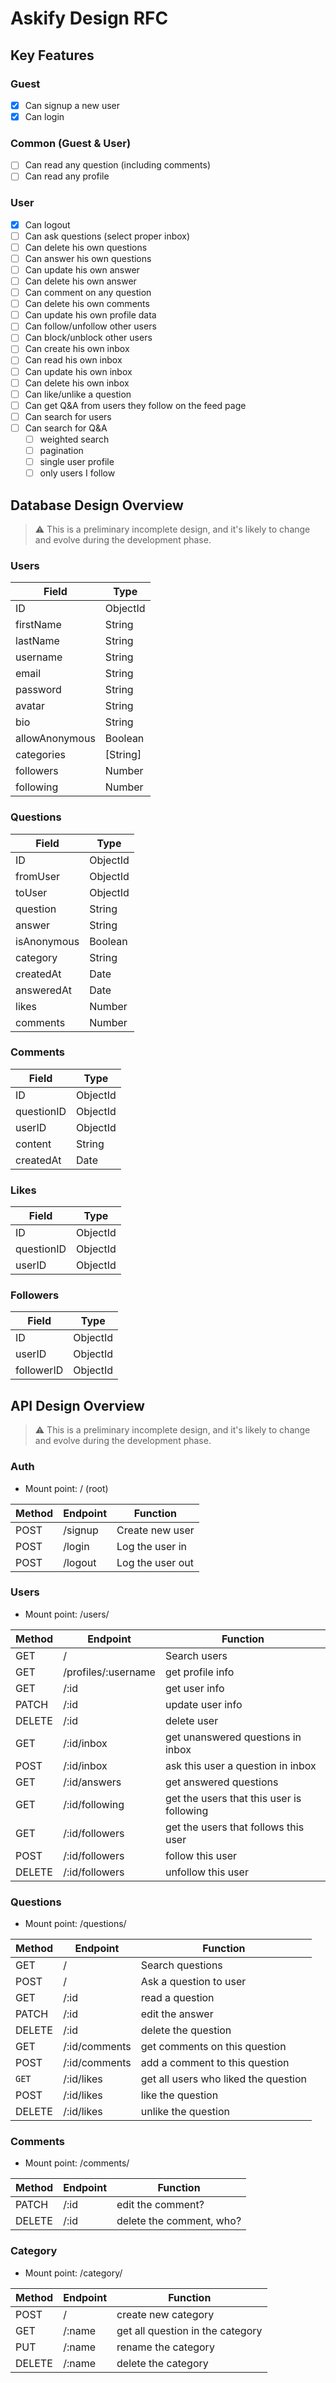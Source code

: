# Askify Design RFC

## Key Features

### Guest

- [x] Can signup a new user
- [x] Can login

### Common (Guest & User)

- [ ] Can read any question (including comments)
- [ ] Can read any profile

### User

- [x] Can logout
- [ ] Can ask questions (select proper inbox)
- [ ] Can delete his own questions
- [ ] Can answer his own questions
- [ ] Can update his own answer
- [ ] Can delete his own answer
- [ ] Can comment on any question
- [ ] Can delete his own comments
- [ ] Can update his own profile data
- [ ] Can follow/unfollow other users
- [ ] Can block/unblock other users
- [ ] Can create his own inbox
- [ ] Can read his own inbox
- [ ] Can update his own inbox
- [ ] Can delete his own inbox
- [ ] Can like/unlike a question
- [ ] Can get Q&A from users they follow on the feed page
- [ ] Can search for users
- [ ] Can search for Q&A
  - [ ] weighted search
  - [ ] pagination
  - [ ] single user profile
  - [ ] only users I follow

## Database Design Overview

> :warning: This is a preliminary incomplete design, and it's likely to change and evolve during the development phase.

### Users

| Field          | Type     |
| -------------- | -------- |
| ID             | ObjectId |
| firstName      | String   |
| lastName       | String   |
| username       | String   |
| email          | String   |
| password       | String   |
| avatar         | String   |
| bio            | String   |
| allowAnonymous | Boolean  |
| categories     | [String] |
| followers      | Number   |
| following      | Number   |

### Questions

| Field       | Type     |
| ----------- | -------- |
| ID          | ObjectId |
| fromUser    | ObjectId |
| toUser      | ObjectId |
| question    | String   |
| answer      | String   |
| isAnonymous | Boolean  |
| category    | String   |
| createdAt   | Date     |
| answeredAt  | Date     |
| likes       | Number   |
| comments    | Number   |

### Comments

| Field      | Type     |
| ---------- | -------- |
| ID         | ObjectId |
| questionID | ObjectId |
| userID     | ObjectId |
| content    | String   |
| createdAt  | Date     |

### Likes

| Field      | Type     |
| ---------- | -------- |
| ID         | ObjectId |
| questionID | ObjectId |
| userID     | ObjectId |

### Followers

| Field      | Type     |
| ---------- | -------- |
| ID         | ObjectId |
| userID     | ObjectId |
| followerID | ObjectId |

## API Design Overview

> :warning: This is a preliminary incomplete design, and it's likely to change and evolve during the development phase.

### Auth

- Mount point: / (root)

| Method | Endpoint | Function         |
| ------ | -------- | ---------------- |
| POST   | /signup  | Create new user  |
| POST   | /login   | Log the user in  |
| POST   | /logout  | Log the user out |

### Users

- Mount point: /users/

| Method | Endpoint            | Function                                  |
| ------ | ------------------- | ----------------------------------------- |
| GET    | /                   | Search users                              |
| GET    | /profiles/:username | get profile info                          |
| GET    | /:id                | get user info                             |
| PATCH  | /:id                | update user info                          |
| DELETE | /:id                | delete user                               |
| GET    | /:id/inbox          | get unanswered questions in inbox         |
| POST   | /:id/inbox          | ask this user a question in inbox         |
| GET    | /:id/answers        | get answered questions                    |
| GET    | /:id/following      | get the users that this user is following |
| GET    | /:id/followers      | get the users that follows this user      |
| POST   | /:id/followers      | follow this user                          |
| DELETE | /:id/followers      | unfollow this user                        |

### Questions

- Mount point: /questions/

| Method | Endpoint      | Function                             |
| ------ | ------------- | ------------------------------------ |
| GET    | /             | Search questions                     |
| POST   | /             | Ask a question to user               |
| GET    | /:id          | read a question                      |
| PATCH  | /:id          | edit the answer                      |
| DELETE | /:id          | delete the question                  |
| GET    | /:id/comments | get comments on this question        |
| POST   | /:id/comments | add a comment to this question       |
| `GET`  | /:id/likes    | get all users who liked the question |
| POST   | /:id/likes    | like the question                    |
| DELETE | /:id/likes    | unlike the question                  |

### Comments

- Mount point: /comments/

| Method | Endpoint | Function                 |
| ------ | -------- | ------------------------ |
| PATCH  | /:id     | edit the comment?        |
| DELETE | /:id     | delete the comment, who? |

### Category

- Mount point: /category/

| Method | Endpoint | Function                         |
| ------ | -------- | -------------------------------- |
| POST   | /        | create new category              |
| GET    | /:name   | get all question in the category |
| PUT    | /:name   | rename the category              |
| DELETE | /:name   | delete the category              |
